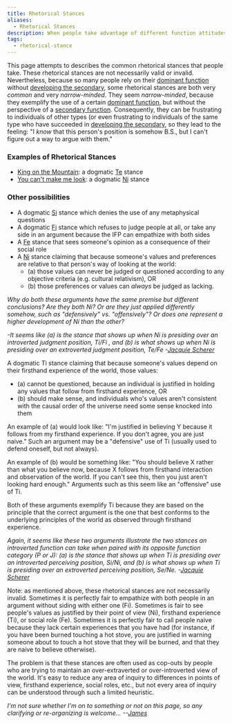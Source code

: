```yaml
---
title: Rhetorical Stances
aliases:
  - Rhetorical Stances
description: When people take advantage of different function attitudes, they consequently take different Rhetorical Stances.
tags:
  - rhetorical-stance
---
```


This page attempts to describes the common rhetorical stances that people take. These rhetorical stances are not necessarily valid or invalid. Nevertheless, because so many people rely on their [dominant function](/wiki/dominant-function) without [developing the secondary](/wiki/our-difficulties/terms-with-nonobvious-meanings), some rhetorical stances are both very _common_ and very _narrow-minded_. They seem _narrow-minded_, because they exemplify the use of a certain [dominant function](/wiki/dominant-function), but without the perspective of a [secondary function](/wiki/function-attitude/cognitive-stack/secondary-function). Consequently, they can be frustrating to individuals of other types (or even frustrating to individuals of the same type who have succeeded in [developing the secondary](/wiki/our-difficulties/terms-with-nonobvious-meanings), so they lead to the feeling: "I _know_ that this person's position is somehow B.S., but I can't figure out a way to argue with them."

### Examples of Rhetorical Stances

- [King on the Mountain](/wiki/../king-on-the-mountain): a dogmatic [Te](/wiki/function-attitude/attitudes/extraverted-thinking) stance
- [You can't make me look](/wiki/you-cant-make-me-look): a dogmatic [Ni](/wiki/function-attitude/attitudes/introverted-intuition) stance

### Other possibilities

- A dogmatic [Si](../function-attitude/attitudes/introverted-sensation.md) stance which denies the use of any metaphysical questions
- A dogmatic [Fi](/wiki/function-attitude/attitudes/introverted-feeling) stance which refuses to judge people at all, or take any side in an argument because the IFP can empathize with both sides
- A [Fe](/wiki/function-attitude/attitudes/extraverted-feeling) stance that sees someone's opinion as a consequence of their social role
- A [Ni](/wiki/function-attitude/attitudes/introverted-intuition) stance claiming that because someone's values and preferences are relative to that person's way of looking at the world:
  - (a) those values can never be judged or questioned according to any objective criteria (e.g. cultural relativism), OR
  - (b) those preferences or values can _always_ be judged as lacking.

_Why do both these arguments have the same premise but different conclusions? Are they both Ni? Or are they just applied differently somehow, such as "defensively" vs. "offensively"? Or does one represent a higher development of Ni than the other?_

_-It seems like (a) is the stance that shows up when Ni is presiding over an introverted judgment position, Ti/Fi , and (b) is what shows up when Ni is presiding over an extroverted judgment position, Te/Fe -_[_Jacquie Scherer_](https://web.archive.org/web/20071014043617/http://greenlightwiki.com/lenore-exegesis/Jacquie_Scherer)

A dogmatic Ti stance claiming that because someone's values depend on their firsthand experience of the world, those values:

- (a) cannot be questioned, because an individual is justified in holding any values that follow from firsthand experience, OR
- (b) should make sense, and individuals who's values aren't consistent with the causal order of the universe need some sense knocked into them

An example of (a) would look like: "I'm justified in believing Y because it follows from my firsthand experience. If you don't agree, you are just naive." Such an argument may be a "defensive" use of Ti (usually used to defend oneself, but not always).

An example of (b) would be something like: "You should believe X rather than what you believe now, because X follows from firsthand interaction and observation of the world. If you can't see this, then you just aren't looking hard enough." Arguments such as this seem like an "offensive" use of Ti.

Both of these arguments exemplify Ti because they are based on the principle that the correct argument is the one that best conforms to the underlying principles of the world as observed through firsthand experience.

_Again, it seems like these two arguments illustrate the two stances an introverted function can take when paired with its opposite function category (P or J): (a) is the stance that shows up when Ti is presiding over an introverted perceiving position, Si/Ni, and (b) is what shows up when Ti is presiding over an extroverted perceiving position, Se/Ne. -_[_Jacquie Scherer_](https://web.archive.org/web/20071014043617/http://greenlightwiki.com/lenore-exegesis/Jacquie_Scherer)

Note: as mentioned above, these rhetorical stances are not necessarily invalid. Sometimes it is perfectly fair to empathize with both people in an argument without siding with either one (Fi). Sometimes is fair to see people's values as justified by their point of view (Ni), firsthand experience (Ti), or social role (Fe). Sometimes it is perfectly fair to call people naive because they lack certain experiences that you have had (for instance, if you have been burned touching a hot stove, you are justified in warning someone about to touch a hot stove that they will be burned, and that they are naive to believe otherwise).

The problem is that these stances are often used as cop-outs by people who are trying to maintain an over-extraverted or over-introverted view of the world. It's easy to reduce any area of inquiry to differences in points of view, firsthand experience, social roles, etc., but not every area of inquiry can be understood through such a limited heuristic.

_I'm not sure whether I'm on to something or not on this page, so any clarifying or re-organizing is welcome... --_[_James_](https://web.archive.org/web/20071014043617/http://greenlightwiki.com/lenore-exegesis/James)
